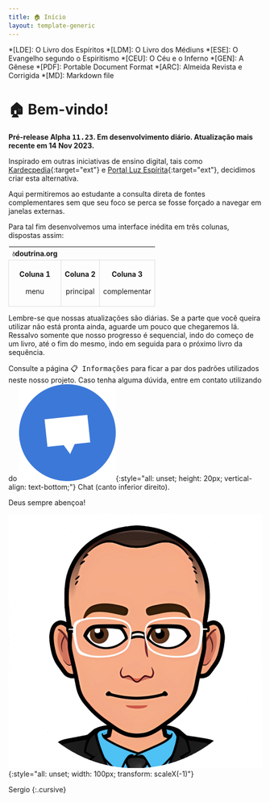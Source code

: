 ```yaml
---
title: 🏠 Início
layout: template-generic
---
```


<style>
    td {border: 1px solid gainsboro}
</style>

*[LDE]: O Livro dos Espíritos
*[LDM]: O Livro dos Médiuns
*[ESE]: O Evangelho segundo o Espiritismo
*[CEU]: O Céu e o Inferno
*[GEN]: A Gênese
*[PDF]: Portable Document Format
*[ARC]: Almeida Revista e Corrigida
*[MD]: Markdown file

# 🏠 Bem-vindo!

**Pré-release Alpha <kbd>11.23</kbd>. Em desenvolvimento diário. Atualização mais recente em 14 Nov 2023.**

Inspirado em outras iniciativas de ensino digital, tais como [Kardecpedia](https://kardecpedia.com/pt){:target="ext"} e [Portal Luz Espírita](https://www.luzespirita.org.br/){:target="ext"}, decidimos criar esta alternativa.

Aqui permitiremos ao estudante a consulta direta de fontes complementares sem que seu foco se perca se fosse forçado a navegar em janelas externas. 

Para tal fim desenvolvemos uma interface inédita em três colunas, dispostas assim:

| 💧doutrina.org  |  |  |
| :---: | :---: | :---: |
<br>**Coluna 1**<br><br>menu<br><br>  | <br>**Coluna 2**<br><br>principal<br><br> | <br>**Coluna 3**<br><br>complementar<br><br> |  

Lembre-se que nossas atualizações são diárias. Se a parte que você queira utilizar não está pronta ainda, aguarde um pouco que chegaremos lá. Ressalvo somente que nosso progresso é sequencial, indo do começo de um livro, até o fim do mesmo, indo em seguida para o próximo livro da sequência.

Consulte a página <kbd>📋 Informações</kbd> para ficar a par dos padrões utilizados neste nosso projeto. Caso tenha alguma dúvida, entre em contato utilizando do ![crisp-chat](./framework/crisp-logo.svg){:style="all: unset; height: 20px; vertical-align: text-bottom;"} Chat (canto inferior direito).

Deus sempre abençoa!

![bitmoji](./framework/baldy.png){:style="all: unset; width: 100px; transform: scaleX(-1)"}

Sergio
{:.cursive}

<p>&nbsp;</p>
<p>&nbsp;</p>
<p>&nbsp;</p>
